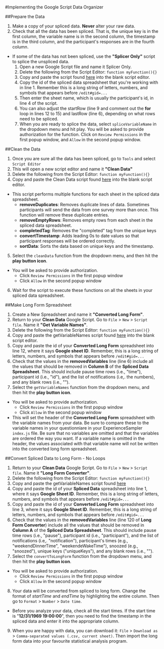 #Implementing the Google Script Data Organizer

##Prepare the Data
1. Make a copy of your spliced data. **Never** alter your raw data. 
2. Check that all the data has been spliced. That is, the unique key is in the first column, the variable name is in the second column, 
the timestamp is in the third column, and the participant's responses are in the fourth column.
  * If some of the data has not been spliced, use the **"Splicer Only"** script to splice the unspliced data.
    1. Open a new Google Script file and name it Splicer Only.
    2. Delete the following from the Script Editor:  `function myFunction(){}`
    3. Copy and paste the script found [here](https://github.com/sabrinathai/ExperienceSampler/blob/master/Data-Organization-Google-Option/Splicer%20Only.js)
    into the blank script editor. 
    4. Copy the id of the spliced data spreadsheet that you're working with in line 1. Remember this is a long string of letters, 
    numbers, and symbols that appears before `/edit#gid=...`
    5. Then enter the sheet name, which is usually the participant's id, in line 4 of the script. 
    6. You can also adjust the startRow (line 9 and comment out the **for** loop in lines 12 to 15) and lastRow (line 6), 
    depending on what rows need to be spliced. 
    7. When you are ready to splice the data, select `spliceVariableName` in the dropdown menu and hit play. You will be asked to provide
    authorization for the function. Click on `Review Permissions` in the first popup window, and `Allow` in the second popup window. 
 
##Clean the Data
1. Once you are sure all the data has been spliced, go to `Tools` and select `Script Editor`
2. This will open a new script editor and name it **"Clean Data"**
3. Delete the following from the Script Editor:  `function myFunction(){}`
4. Copy and paste the Clean Data script found [here](https://github.com/sabrinathai/ExperienceSampler/blob/master/Data-Organization-Google-Option/Clean%20Data.js) 
into the blank script editor. 
  * This script performs multiple functions for each sheet in the spliced data spreadsheet. 
    * **removeDuplicates**: Removes duplicate lines of data. Sometimes participants will send the data from one survey more than once. 
    This function will remove these duplicate entries.
    * **removeEmptyRows**: Removes empty rows from each sheet in the spliced data spreadsheet.
    * **completedTag**: Removes the "completed" tag from the unique keys
    * **convertTimestamp**: Adds leading 0s to date values so that participant responses will be ordered correctly.
    * **sortData**: Sorts the data based on unique keys and the timestamp.
5. Select the `cleanData` function from the dropdown menu, and then hit the **play button icon**. 
  * You will be asked to provide authorization.
    * Click `Review Permissions` in the first popup window
    * Click `Allow` in the second popup window
6. Wait for the script to execute these functions on all the sheets in your spliced data spreadsheet.

##Make Long Form Spreadsheet
1. Create a New Spreadsheet and name it **"Converted Long Form"**. 
2. Return to your **Clean Data** Google Script. Go to `File` > `New` > `Script file`. Name it **"Get Variable Names"**.
3. Delete the following from the Script Editor:  `function myFunction(){}`
4. Copy and paste the getVariableNames script found [here](https://github.com/sabrinathai/ExperienceSampler/blob/master/Data-Organization-Google-Option/getVariableNames.js) 
into the blank script editor. 
5. Copy and paste the id of your **Converted Long Form** spreadsheet into line 12, where it says **Google sheet ID**. Remember, this is a long string of letters, numbers, and symbols that appears before `/edit#gid=...`
6. Check that the values in the **removedVariables** line (line 6) include all the values that should be removed in **Column B** 
of the **Spliced Data Spreadsheet**. This should include pause time rows (i.e., "time"), participant id (i.e., "id"), and the list of 
notifications (i.e,. the numbers), and any blank rows (i.e., ""). 
7. Select the `getVariableNames` function from the dropdown menu, and then hit the **play button icon**. 
  * You will be asked to provide authorization.
    * Click `Review Permissions` in the first popup window
    * Click `Allow` in the second popup window
 * This will set the header of the **Converted Long Form** spreadsheet with the variable names from your data. Be sure to compare these to the variable names in your questionniare in your ExperienceSampler `index.js` file. Be sure that no variables are omitted and that the variables are ordered the way you want. If a variable name is omitted in the header, the values associated with that variable name will not be written into the converted long form spreadsheet. 

##Convert Spliced Data to Long Form - No Loops
1. Return to your **Clean Data** Google Script. Go to `File` > `New` > `Script file`. Name it **"Long Form Converter"**.
2. Delete the following from the Script Editor:  `function myFunction(){}`
3. Copy and paste the getVariableNames script found [here](https://github.com/sabrinathai/ExperienceSampler/blob/master/Data-Organization-Google-Option/Long%20Form%20Converter.js) 
4. Copy and paste the id of your **Spliced Data** spreadsheet into line 1, where it says **Google Sheet ID**. Remember, this is a long string of letters, numbers, and symbols that appears before `/edit#gid=...`
5. Copy and paste the id of your **Converted Long Form** spreadsheet into line 3, where it says **Google Sheet ID**. Remember, this is a long string of letters, numbers, and symbols that appears before `/edit#gid=...`
6. Check that the values in the **removedVariables** line (line 120 of **Long Form Converter**) include all the values that should be removed in **Column A** 
of the **Spliced Data Spreadsheet**. This should include pause time rows (i.e., "pause"), participant id (i.e., "participant"), and the list of notifications (i.e,. "notification"), participant's times (e.g., "weekendDinnerTime", "weekendeWakeTime"), snoozed (e.g., "snoozed"), unique keys ("uniqueKeys"), and any blank rows (i.e., ""). 
7. Select the `convertToLongForm` function from the dropdown menu, and then hit the **play button icon**. 
  * You will be asked to provide authorization.
    * Click `Review Permissions` in the first popup window
    * Click `Allow` in the second popup window
8. Your data will be converted from spliced to long form. Change the format of *startTime* and *endTime* by highlighting the entire column. Then go to `Format` > `Number` > `Date time`.
 * Before you analyze your data, check all the start times. If the start time is "**12/31/1969 19:00:00**", then you need to find the timestamp in the spliced data and enter it into the appropriate column. 
9. When you are happy with data, you can download it: `File` > `Download as` > `Comma-separated values (.csv, current sheet)`. Then import the long form data into your favourite statistical analysis program. 

